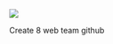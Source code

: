 <img src="https://www.create8.co.uk/wp-content/uploads/2019/11/slide-out-menu-icon.svg" />

Create 8 web team github


